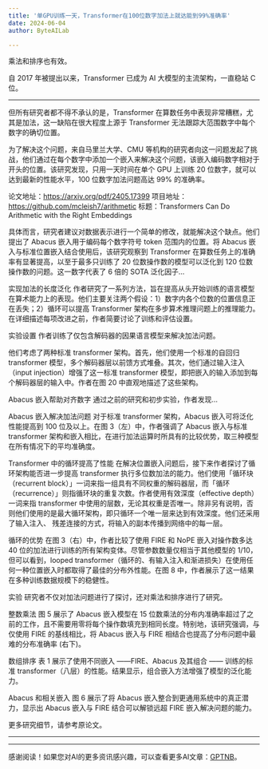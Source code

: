 ```yaml
---
title: '单GPU训练一天，Transformer在100位数字加法上就达能到99%准确率'
date: 2024-06-04
author: ByteAILab

---
```


乘法和排序也有效。

自 2017 年被提出以来，Transformer 已成为 AI 大模型的主流架构，一直稳站 C 位。

---


但所有研究者都不得不承认的是，Transformer 在算数任务中表现非常糟糕，尤其是加法，这一缺陷在很大程度上源于 Transformer 无法跟踪大范围数字中每个数字的确切位置。

为了解决这个问题，来自马里兰大学、CMU 等机构的研究者向这一问题发起了挑战，他们通过在每个数字中添加一个嵌入来解决这个问题，该嵌入编码数字相对于开头的位置。该研究发现，只用一天时间在单个 GPU 上训练 20 位数字，就可以达到最新的性能水平，100 位数字加法问题高达 99% 的准确率。

论文地址：https://arxiv.org/pdf/2405.17399
项目地址：https://github.com/mcleish7/arithmetic
标题：Transformers Can Do Arithmetic with the Right Embeddings

具体而言，研究者建议对数据表示进行一个简单的修改，就能解决这个缺点。他们提出了 Abacus 嵌入用于编码每个数字符号 token 范围内的位置。将 Abacus 嵌入与标准位置嵌入结合使用后，该研究观察到 Transformer 在算数任务上的准确率有显著提高，以至于最多只训练了 20 位数操作数的模型可以泛化到 120 位数操作数的问题。这一数字代表了 6 倍的 SOTA 泛化因子...

实现加法的长度泛化
作者研究了一系列方法，旨在提高从头开始训练的语言模型在算术能力上的表现。他们主要关注两个假设：1）数字内各个位数的位置信息正在丢失；2）循环可以提高 Transformer 架构在多步算术推理问题上的推理能力。在详细描述每项改进之前，作者简要讨论了训练和评估设置。

实验设置
作者训练了仅包含解码器的因果语言模型来解决加法问题。

他们考虑了两种标准 transformer 架构。首先，他们使用一个标准的自回归 transformer 模型，多个解码器层以前馈方式堆叠。其次，他们通过输入注入（input injection）增强了这一标准 transformer 模型，即把嵌入的输入添加到每个解码器层的输入中。作者在图 20 中直观地描述了这些架构。

Abacus 嵌入帮助对齐数字
通过之前的研究和初步实验，作者发现...

Abacus 嵌入解决加法问题
对于标准 transformer 架构，Abacus 嵌入可将泛化性能提高到 100 位及以上。在图 3（左）中，作者强调了 Abacus 嵌入与标准 transformer 架构和嵌入相比，在进行加法运算时所具有的比较优势，取三种模型在所有情况下的平均准确度。

Transformer 中的循环提高了性能
在解决位置嵌入问题后，接下来作者探讨了循环架构能否进一步提高 transformer 执行多位数加法的能力。他们使用「循环块（recurrent block）」一词来指一组具有不同权重的解码器层，而「循环（recurrence）」则指循环块的重复次数。作者使用有效深度（effective depth）一词来指 transformer 中使用的层数，无论其权重是否唯一。除非另有说明，否则他们使用的是最大循环架构，即只循环一个唯一层来达到有效深度。他们还采用了输入注入、 残差连接的方式，将输入的副本传播到网络中的每一层。

循环的优势
在图 3（右）中，作者比较了使用 FIRE 和 NoPE 嵌入对操作数多达 40 位的加法进行训练的所有架构变体。尽管参数数量仅相当于其他模型的 1/10，但可以看到，looped transformer（循环的、有输入注入和渐进损失）在使用任何一种位置嵌入时都取得了最佳的分布外性能。在图 8 中，作者展示了这一结果在多种训练数据规模下的稳健性。

实验
研究者不仅对加法问题进行了探讨，还对乘法和排序进行了研究。

整数乘法
图 5 展示了 Abacus 嵌入模型在 15 位数乘法的分布内准确率超过了之前的工作，且不需要用零将每个操作数填充到相同长度。特别地，该研究强调，与仅使用 FIRE 的基线相比，将 Abacus 嵌入与 FIRE 相结合也提高了分布问题中最难的分布准确率 (右下)。

数组排序
表 1 展示了使用不同嵌入 ——FIRE、Abacus 及其组合 —— 训练的标准 transformer（八层）的性能。结果显示，组合嵌入方法增强了模型的泛化能力。

Abacus 和相关嵌入
图 6 展示了将 Abacus 嵌入整合到更通用系统中的真正潜力，显示出 Abacus 嵌入与 FIRE 结合可以解锁远超 FIRE 嵌入解决问题的能力。 

更多研究细节，请参考原论文。

---
---
感谢阅读！如果您对AI的更多资讯感兴趣，可以查看更多AI文章：[GPTNB](https://gptnb.com)。